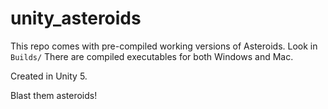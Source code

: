 # unity_asteroids

This repo comes with pre-compiled working versions of Asteroids.
Look in `Builds/`
There are compiled executables for both Windows and Mac.

Created in Unity 5.

Blast them asteroids!
